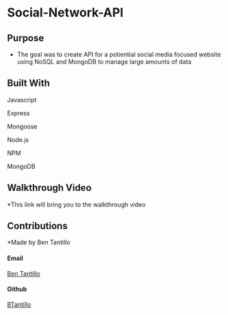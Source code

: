 # Social-Network-API

## Purpose

* The goal was to create API for a potiential social media focused website using NoSQL and MongoDB to manage large amounts of data

## Built With

<p>Javascript</p>
<p>Express</p>
<p>Mongoose</p>
<p>Node.js</p>
<p>NPM</p>
<p>MongoDB</p>



## Walkthrough Video

*This link will bring you to the walkthrough video




## Contributions

*Made by Ben Tantillo
<p>
<h4>Email</h4>
<a href="mailto:bentantillo@gmail.com">Ben Tantillo </a>
</p>
<p>
<h4>Github</h4>
<a href="https://github.com/BTantillo">BTantillo </a>
</p>


